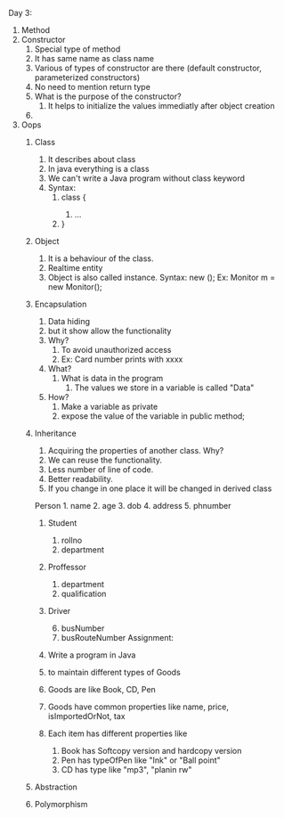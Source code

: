 Day 3:
1. Method
2. Constructor
   1. Special type of method
   2. It has same name as class name
   3. Various of types of constructor are there (default constructor, parameterized constructors)
   4. No need to mention return type
   5. What is the purpose of the constructor?
      1. It helps to initialize the values immediatly after object creation
   6. 
3. Oops
    1. Class
       1. It describes about class
       2. In java everything is a class
       3. We can't write a Java program without class keyword
       4. Syntax:
          1. class <classname>{
             1. ...
          2. }
   
    2. Object
       1. It is a behaviour of the class.
       2. Realtime entity
       3. Object is also called instance.
    Syntax:
        new <constructor>();
        Ex: Monitor m = new Monitor();
    1. Encapsulation
       1. Data hiding
       2. but it show allow the functionality
       3. Why? 
          1. To avoid unauthorized access
          2. Ex: Card number prints with xxxx
       4. What?
             1. What is data in the program
                1. The values we store in a variable is called "Data"
       5. How?
          1. Make a variable as private
          2. expose the value of the variable in public method;
    2. Inheritance
       1. Acquiring the properties of another class.
       Why?
       1. We can reuse the functionality.
       2. Less number of line of code.
       3. Better readability.
       4. If you change in one place it will be changed in derived class

        Person
            1. name
            2. age
            3. dob
            4. address
            5. phnumber
         1. Student
            
            1. rollno
            2. department
         2. Proffessor
          
            1. department
            2. qualification
         3. Driver
          
            6. busNumber
            7. busRouteNumber
    Assignment:
        1. Write a program in Java 
        2. to maintain different types of Goods
        3. Goods are like Book, CD, Pen
        4. Goods have common properties like name, price, isImportedOrNot, tax
        5. Each item has different properties like 
           1. Book has Softcopy version and hardcopy version
           2. Pen has typeOfPen like "Ink" or "Ball point"
           3. CD has type like "mp3", "planin rw"


    1. Abstraction
    2. Polymorphism
